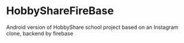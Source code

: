 # HobbyShareFireBase
Android version of HobbyShare school project based on an Instagram clone, backend by firebase
